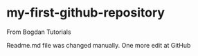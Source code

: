 # my-first-github-repository
From Bogdan Tutorials

Readme.md file was changed manually. One more edit at GitHub
